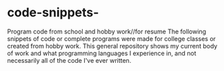 # code-snippets-
Program code from school and hobby work//for resume 
The following snippets of code or complete programs were made for college classes or created from hobby work.
This general repository shows my current body of work and what programming languages I experience in, and not necessarily all of the code I've ever written.
